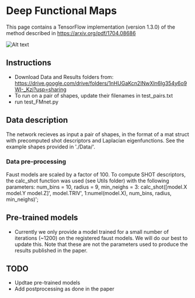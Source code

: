 # Deep Functional Maps
This page contains a TensorFlow implementation (version 1.3.0) of the method described in https://arxiv.org/pdf/1704.08686

![Alt text](/fmnet.png?raw=true "Teaser")


## Instructions
* Download Data and Results folders from: https://drive.google.com/drive/folders/1nHUGaKcn2INwXln6Ig354y6o9WI-_Kzj?usp=sharing
* To run on a pair of shapes, update their filenames in test_pairs.txt
* run test_FMnet.py

## Data description
The network recieves as input a pair of shapes, in the format of a mat struct with precomputed shot descriptors and Laplacian eigenfunctions. See the example shapes provided in './Data/'.

### Data pre-processing
Faust models are scaled by a factor of 100. To compute SHOT descriptors, the calc_shot function was used (see Utils folder) with the following parameters: num_bins = 10, radius = 9, min_neighs = 3:
calc_shot([model.X model.Y model.Z]', model.TRIV', 1:numel(model.X), num_bins, radius, min_neighs)';


## Pre-trained models
* Currently we only provide a model trained for a small number of iterations (~1200) on the registered faust models. We will do our best to update this. Note that these are not the parameters used to produce the results published in the paper.  

## TODO
* Updtae pre-trained models
* Add postprocessing as done in the paper
